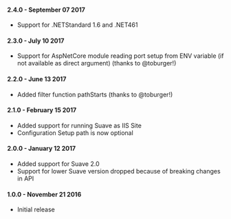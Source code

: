 #### 2.4.0 - September 07 2017
* Support for .NETStandard 1.6 and .NET461

#### 2.3.0 - July 10 2017
* Support for AspNetCore module reading port setup from ENV variable (if not available as direct argument) (thanks to @toburger!)

#### 2.2.0 - June 13 2017
* Added filter function pathStarts (thanks to @toburger!)

#### 2.1.0 - February 15 2017
* Added support for running Suave as IIS Site
* Configuration Setup path is now optional

#### 2.0.0 - January 12 2017
* Added support for Suave 2.0 
* Support for lower Suave version dropped because of breaking changes in API

#### 1.0.0 - November 21 2016
* Initial release